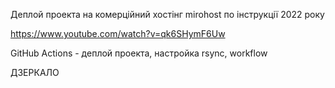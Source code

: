 Деплой проекта на комерційний хостінг mirohost по інструкції 2022 року

https://www.youtube.com/watch?v=qk6SHymF6Uw

GitHub Actions - деплой проекта, настройка rsync, workflow

ДЗЕРКАЛО
